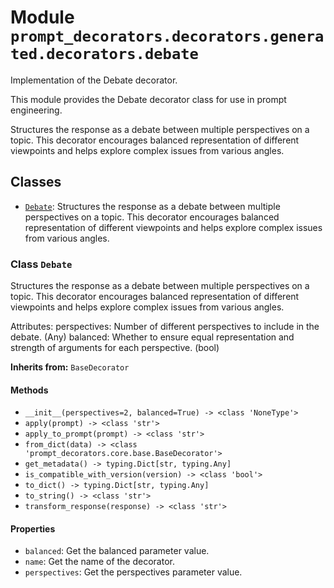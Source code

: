 # Module `prompt_decorators.decorators.generated.decorators.debate`

Implementation of the Debate decorator.

This module provides the Debate decorator class for use in prompt engineering.

Structures the response as a debate between multiple perspectives on a topic. This decorator encourages balanced representation of different viewpoints and helps explore complex issues from various angles.

## Classes

- [`Debate`](#class-debate): Structures the response as a debate between multiple perspectives on a topic. This decorator encourages balanced representation of different viewpoints and helps explore complex issues from various angles.

### Class `Debate`

Structures the response as a debate between multiple perspectives on a topic. This decorator encourages balanced representation of different viewpoints and helps explore complex issues from various angles.

Attributes:
    perspectives: Number of different perspectives to include in the debate. (Any)
    balanced: Whether to ensure equal representation and strength of arguments for each perspective. (bool)

**Inherits from:** `BaseDecorator`

#### Methods

- `__init__(perspectives=2, balanced=True) -> <class 'NoneType'>`
- `apply(prompt) -> <class 'str'>`
- `apply_to_prompt(prompt) -> <class 'str'>`
- `from_dict(data) -> <class 'prompt_decorators.core.base.BaseDecorator'>`
- `get_metadata() -> typing.Dict[str, typing.Any]`
- `is_compatible_with_version(version) -> <class 'bool'>`
- `to_dict() -> typing.Dict[str, typing.Any]`
- `to_string() -> <class 'str'>`
- `transform_response(response) -> <class 'str'>`
#### Properties

- `balanced`: Get the balanced parameter value.
- `name`: Get the name of the decorator.
- `perspectives`: Get the perspectives parameter value.
